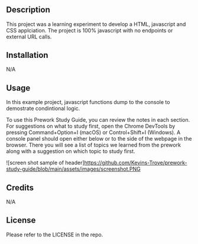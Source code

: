 # <Your-Project-Title>

## Description

This project was a learning experiment to develop a HTML, javascript and CSS applciation. The project is 100% javascript with no endpoints or external URL calls.

## Installation

N/A

## Usage

In this example project, javascript functions dump to the console to demostrate condintional logic.

To use this Prework Study Guide, you can review the notes in each section. For suggestions on what to study first, open the Chrome DevTools by pressing Command+Option+I (macOS) or Control+Shift+I (Windows). A console panel should open either below or to the side of the webpage in the browser. There you will see a list of topics we learned from the prework along with a suggestion on which topic to study first.

![screen shot sample of header]https://github.com/Kevins-Trove/prework-study-guide/blob/main/assets/images/screenshot.PNG

## Credits

N/A

## License

Please refer to the LICENSE in the repo.

